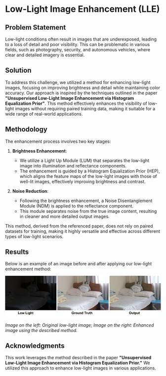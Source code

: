 # Low-Light Image Enhancement (LLE)

## Problem Statement

Low-light conditions often result in images that are underexposed, leading to a loss of detail and poor visibility. This can be problematic in various fields, such as photography, security, and autonomous vehicles, where clear and detailed imagery is essential.

## Solution

To address this challenge, we utilized a method for enhancing low-light images, focusing on improving brightness and detail while maintaining color accuracy. Our approach is inspired by the techniques outlined in the paper **"Unsupervised Low-Light Image Enhancement via Histogram Equalization Prior"**. This method effectively enhances the visibility of low-light images without requiring paired training data, making it suitable for a wide range of real-world applications.

## Methodology

The enhancement process involves two key stages:

1. **Brightness Enhancement**:
   - We utilize a Light Up Module (LUM) that separates the low-light image into illumination and reflectance components.
   - The enhancement is guided by a Histogram Equalization Prior (HEP), which aligns the feature maps of the low-light images with those of well-lit images, effectively improving brightness and contrast.

2. **Noise Reduction**:
   - Following the brightness enhancement, a Noise Disentanglement Module (NDM) is applied to the reflectance component.
   - This module separates noise from the true image content, resulting in cleaner and more detailed output images.

This method, derived from the referenced paper, does not rely on paired datasets for training, making it highly versatile and effective across different types of low-light scenarios.

## Results

Below is an example of an image before and after applying our low-light enhancement method:

![Example of Low-Light Image Enhancement](HEP\assets\output.png)

*Image on the left: Original low-light image; Image on the right: Enhanced image using the described method.*

## Acknowledgments

This work leverages the method described in the paper **"Unsupervised Low-Light Image Enhancement via Histogram Equalization Prior."** We utilized this approach to enhance low-light images in various applications.
